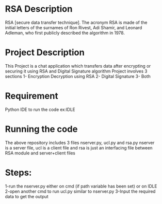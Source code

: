 # RSA Description
RSA [secure data transfer technique]. The acronym RSA is made of the initial letters of the surnames of Ron Rivest, Adi Shamir, and Leonard Adleman, 
who first publicly described the algorithm in 1978.
# Project Description
 This Project is a chat application which transfers data after encrypting or securing it using RSA and Digital Signature algorithm
 Project involves 3 sections 
1- Encryption Decryption using RSA
2- Digital Signature
3- Both
# Requirement
Python IDE to run the code ex:IDLE
# Running the code
The above repository includes 3 files nserver.py, ucl.py and rsa.py
nserver is a server file, ucl is a client file and rsa is just an interfacing file between RSA module and server+client files

# Steps:
1-run the nserver.py either on cmd (if path variable has been set) or on IDLE
2-open another cmd to run ucl.py similar to nserver.py
3-Input the required data to get the output

